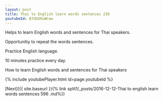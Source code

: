 ```yaml
---
layout: post
title: Thai to English learn words sentences 230 
youtubeId: B7dGO9uWCew
---
```

 
 
Helps to learn English words and sentences for Thai speakers.

Opportunitiy to repeat the words sentences. 

Practice English language. 
 
10 minutes practice every day. 
 
How to learn English words and sentences for Thai speakers 
 
{% include youtubePlayer.html id=page.youtubeId %}
 
 
[Next]({{ site.baseurl }}{% link  split1/_posts/2016-12-12-Thai to english learn words sentences 596 .md%})
 
